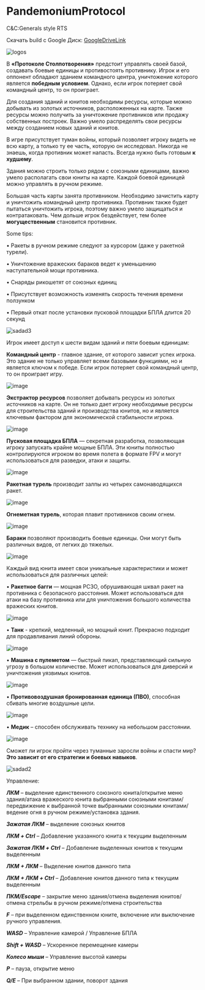 # PandemoniumProtocol
C&amp;C:Generals style RTS

Скачать build с Google Диск:
[GoogleDriveLink](https://drive.google.com/file/d/1MUyM5szgDgpFMdbKhAGkCI3b3MLiMN7Y/view?usp=sharing)


![logos](https://github.com/svinokiller/PandemoniumProtocol/assets/115075748/434dd9f7-c311-4016-9c8d-492b075beb64)


В **«Протоколе Столпотворения»** предстоит управлять своей базой, создавать боевые единицы и противостоять противнику. Игрок и его оппонент обладают зданием командного центра, уничтожение которого является **победным условием**. Однако, если игрок потеряет свой командный центр, то он проиграет.

Для создания зданий и юнитов необходимы ресурсы, которые можно добывать из золотых источников, расположенных на карте. Также ресурсы можно получить за уничтожение противников или продажу собственных построек. Важно умело распределять свои ресурсы между созданием новых зданий и юнитов.

В игре присутствует туман войны, который позволяет игроку видеть не всю карту, а только ту ее часть, которую он исследовал. Никогда не знаешь, когда противник может напасть. Всегда нужно быть готовым **к худшему**.

Здания можно строить только рядом с союзными единицами, важно умело располагать свои юниты на карте. Каждой боевой единицей можно управлять в ручном режиме.

Большая часть карты занята противником. Необходимо зачистить карту и уничтожить командный центр противника. Противник также будет пытаться уничтожить игрока, поэтому важно умело защищаться и контратаковать. Чем дольше игрок бездействует, тем более **могущественным** становится противник. 


Some tips:

•	Ракеты в ручном режиме следуют за курсором (даже у ракетной турели). 

•	Уничтожение вражеских бараков ведет к уменьшению наступательной мощи противника.

•	Снаряды рикошетят от союзных единиц

•	Присутствует возможность изменять скорость течения времени ползунком

• Первый откат после установки пусковой площадки БПЛА длится 20 секунд



![sadad3](https://github.com/svinokiller/PandemoniumProtocol/assets/115075748/f3fa8420-4d92-4238-892a-be058a74243c)




Игрок имеет доступ к шести видам зданий и пяти боевым единицам:

**Командный центр** - главное здание, от которого зависит успех игрока. Это здание не только управляет всеми базовыми функциями, но и является ключом к победе. Если игрок потеряет свой командный центр, то он проиграет игру.

![image](https://github.com/svinokiller/PandemoniumProtocol/assets/115075748/121f30ef-32b6-49c1-a778-4f992c384f97)


**Экстрактор ресурсов** позволяет добывать ресурсы из золотых источников на карте. Он не только дает игроку необходимые ресурсы для строительства зданий и производства юнитов, но и является ключевым фактором для экономической стабильности игрока.

![image](https://github.com/svinokiller/PandemoniumProtocol/assets/115075748/c7f9fa02-0f7b-4d52-b70d-24891af2d373)


**Пусковая площадка БПЛА** — секретная разработка, позволяющая игроку запускать крайне мощные БПЛА. Эти юниты полностью контролируются игроком во время полета в формате FPV и могут использоваться для разведки, атаки и защиты.

![image](https://github.com/svinokiller/PandemoniumProtocol/assets/115075748/292ac96f-0543-4260-aa56-3f1a4393da0f)


**Ракетная турель** производит залпы из четырех самонаводящихся ракет. 


![image](https://github.com/svinokiller/PandemoniumProtocol/assets/115075748/830f047b-733c-4c65-988b-47bfda5cc14b)


**Огнеметная турель**, которая плавит противников своим огнем.

![image](https://github.com/svinokiller/PandemoniumProtocol/assets/115075748/a2fd0a5e-6443-40ad-a6ac-052a06034bb9)


**Бараки** позволяют производить боевые единицы. Они могут быть различных видов, от легких до тяжелых. 

![image](https://github.com/svinokiller/PandemoniumProtocol/assets/115075748/582138c6-c9b0-47ea-a0c9-ae0fc7e752ba)


Каждый вид юнита имеет свои уникальные характеристики и может использоваться для различных целей:

•	**Ракетное багги** — мощная РСЗО, обрушивающая шквал ракет на противника с безопасного расстояния. Может использоваться для атаки на базу противника или для уничтожения большого количества вражеских юнитов.

![image](https://github.com/svinokiller/PandemoniumProtocol/assets/115075748/2d90aaaf-a303-41c3-b13a-793cebd69815)


•	**Танк** - крепкий, медленный, но мощный юнит. Прекрасно подходит для продавливания линий обороны.

![image](https://github.com/svinokiller/PandemoniumProtocol/assets/115075748/092aeaa3-0a96-467a-b14a-744bcb3101ae)


•	**Машина с пулеметом** — быстрый пикап, представляющий сильную угрозу в большом количестве. Может использоваться для диверсий и уничтожения уязвимых юнитов.

![image](https://github.com/svinokiller/PandemoniumProtocol/assets/115075748/9185d019-169d-466b-92fa-cdeb875af175)


•	**Противовоздушная бронированная единица (ПВО)**, способная сбивать многие воздушные цели.

![image](https://github.com/svinokiller/PandemoniumProtocol/assets/115075748/1f3fc367-c5b3-498c-a49d-fbe66881cea1)



•	**Медик** – способен обслуживать технику на небольшом расстоянии. 

![image](https://github.com/svinokiller/PandemoniumProtocol/assets/115075748/3ed9d223-2a8e-4a08-a504-1d72f207c239)


Сможет ли игрок пройти через туманные заросли войны и спасти мир? 
**Это зависит от его стратегии и боевых навыков**.


![sadad2](https://github.com/svinokiller/PandemoniumProtocol/assets/115075748/362d100d-8c65-4564-9a11-739fce693ed5)


Управление:

***ЛКМ*** – выделение единственного союзного юнита/открытие меню здания/атака вражеского юнита выбранными союзными юнитами/передвижение к выбранной точке выбранными союзными юнитами/ведение огня в ручном режиме/установка здания.

***Зажатая ЛКМ*** – выделение союзных юнитов

***ЛКМ + Ctrl*** – Добавление указанного юнита к текущим выделенным

***Зажатая ЛКМ + Ctrl*** – Добавление выделенных юнитов к текущим выделенным

***ЛКМ + ЛКМ*** – Выделение юнитов данного типа

***ЛКМ + ЛКМ + Ctrl*** – Добавление юнитов данного типа к текущим выделенным

***ПКМ/Escape*** – закрытие меню здания/отмена выделения юнитов/отмена стрельбы в ручном режиме/отмена строительства

***F*** – при выделенном единственном юните, включение или выключение ручного управления.

***WASD*** – Управление камерой / Управление БПЛА

***Shift + WASD*** – Ускоренное перемещение камеры

***Колесо мыши*** – Управление высотой камеры

***P*** – пауза, открытие меню

***Q/E*** – При выбранном здании, поворот здания
